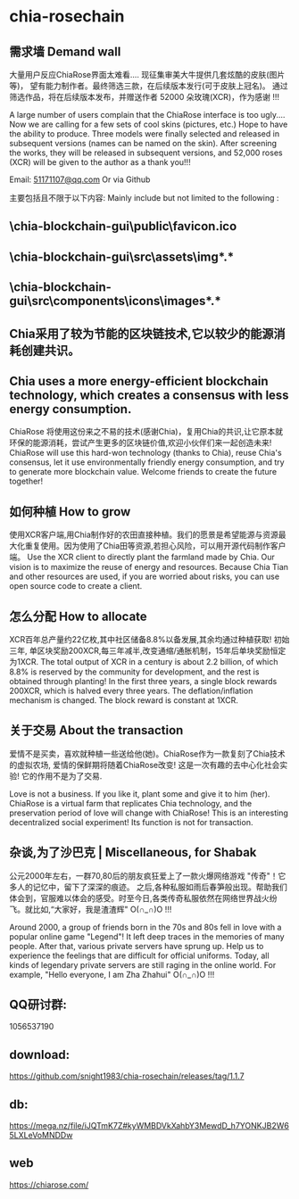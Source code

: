 # chia-rosechain
 需求墙  Demand wall 
----
大量用户反应ChiaRose界面太难看.... 现征集审美大牛提供几套炫酷的皮肤(图片等)，
望有能力制作者。最终筛选三款，在后续版本发行(可于皮肤上冠名)。
通过筛选作品，将在后续版本发布，并赠送作者 52000 朵玫瑰(XCR)，作为感谢 !!!

A large number of users complain that the ChiaRose interface is too ugly.... Now we are calling for a few sets of cool skins (pictures, etc.)
Hope to have the ability to produce. Three models were finally selected and released in subsequent versions (names can be named on the skin).
After screening the works, they will be released in subsequent versions, and 52,000 roses (XCR) will be given to the author as a thank you!!! 


Email: 51171107@qq.com    Or via Github 

主要包括且不限于以下内容: Mainly include but not limited to the following  :

\chia-blockchain-gui\public\favicon.ico
---
\chia-blockchain-gui\src\assets\img\*.* 
---
\chia-blockchain-gui\src\components\icons\images\*.*
---



Chia采用了较为节能的区块链技术,它以较少的能源消耗创建共识。
----
Chia uses a more energy-efficient blockchain technology, which creates a consensus with less energy consumption. 
-----------------------------------------------------------

ChiaRose 将使用这份来之不易的技术(感谢Chia)，复用Chia的共识,让它原本就环保的能源消耗，尝试产生更多的区块链价值,欢迎小伙伴们来一起创造未来!
ChiaRose will use this hard-won technology (thanks to Chia), reuse Chia's consensus, let it use environmentally friendly energy consumption, and try to generate more blockchain value. Welcome friends to create the future together! 


如何种植 How to grow 
-----------------------------------------------------------
使用XCR客户端,用Chia制作好的农田直接种植。我们的愿景是希望能源与资源最大化重复使用。因为使用了Chia田等资源,若担心风险，可以用开源代码制作客户端。
Use the XCR client to directly plant the farmland made by Chia. Our vision is to maximize the reuse of energy and resources. Because Chia Tian and other resources are used, if you are worried about risks, you can use open source code to create a client. 


怎么分配 How to allocate 
-----------------------------------------------------------
XCR百年总产量约22亿枚,其中社区储备8.8%以备发展,其余均通过种植获取! 初始三年, 单区块奖励200XCR,每三年减半,改变通缩/通胀机制，15年后单块奖励恒定为1XCR.
The total output of XCR in a century is about 2.2 billion, of which 8.8% is reserved by the community for development, and the rest is obtained through planting! In the first three years, a single block rewards 200XCR, which is halved every three years. The deflation/inflation mechanism is changed. The block reward is constant at 1XCR. 



关于交易 About the transaction 
-----------------------------------------------------------
爱情不是买卖，喜欢就种植一些送给他(她)。ChiaRose作为一款复刻了Chia技术的虚拟农场, 爱情的保鲜期将随着ChiaRose改变! 这是一次有趣的去中心化社会实验! 它的作用不是为了交易.

Love is not a business. If you like it, plant some and give it to him (her). ChiaRose is a virtual farm that replicates Chia technology, and the preservation period of love will change with ChiaRose! This is an interesting decentralized social experiment! Its function is not for transaction. 


杂谈,为了沙巴克 | Miscellaneous, for Shabak 
-----------------------------------------------------------
公元2000年左右，一群70,80后的朋友疯狂爱上了一款火爆网络游戏 "传奇"！它多人的记忆中，留下了深深的痕迹。
之后,各种私服如雨后春笋般出现。帮助我们体会到，官服难以体会的感受。时至今日,各类传奇私服依然在网络世界战火纷飞。就比如,“大家好，我是渣渣辉"  O(∩_∩)O !!!


Around 2000, a group of friends born in the 70s and 80s fell in love with a popular online game "Legend"! It left deep traces in the memories of many people.
After that, various private servers have sprung up. Help us to experience the feelings that are difficult for official uniforms. Today, all kinds of legendary private servers are still raging in the online world. For example, "Hello everyone, I am Zha Zhahui" O(∩_∩)O !!! 

QQ研讨群: 
-----
1056537190

download:
-----
https://github.com/snight1983/chia-rosechain/releases/tag/1.1.7

db:
-----
https://mega.nz/file/iJQTmK7Z#kyWMBDVkXahbY3MewdD_h7YONKJB2W65LXLeVoMNDDw

web
----
https://chiarose.com/
